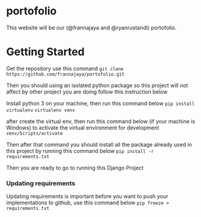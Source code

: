 # portofolio
This website will be our (@frannajaya and @ryanrustandi) portofolio.

# Getting Started
Get the repository use this command
```git clone https://github.com/frannajaya/portofolio.git```

Then you should using an isolated python package so this project will not affect by other project you are doing follow this instruction below

Install python 3 on your machine, then run this command below 
```pip install virtualenv```
```virtualenv venv```

after create the virtual env, then run this command below (if your machine is Windows) to activate the virtual environment for development
```venv/Scripts/activate```

Then after that command you should install all the package already used in this project by running this command below
```pip install -r requirements.txt```

Then you are ready to go to running this Django Project

### Updating requirements
Updating requirements is important before you want to push your implementations to github, use this command below
```pip freeze > requirements.txt```
